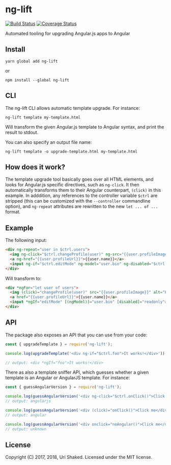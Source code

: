 # ng-lift

[![Build Status](https://travis-ci.org/urish/ng-lift.png?branch=master)](https://travis-ci.org/urish/ng-lift)
[![Coverage Status](https://coveralls.io/repos/github/urish/ng-lift/badge.svg?branch=master)](https://coveralls.io/github/urish/ng-lift?branch=master)

Automated tooling for upgrading Angular.js apps to Angular

## Install

    yarn global add ng-lift

or

    npm install --global ng-lift

## CLI

The ng-lift CLI allows automatic template upgrade. For instance:

    ng-lift template my-template.html

Will transform the given Angular.js template to Angular syntax, and print the result to stdout.

You can also specify an output file name:

    ng-lift template -o upgrade-template.html my-template.html

## How does it work?

The template upgrade tool basically goes over all HTML elements, and looks for Angular.js specific directives, such as `ng-click`. It then automatically transforms them to their Angular counterpart, `(click)` in this example. In adddition, any references to the controller variable `$ctrl` are stripped (this can be customized with the `--controller` commandline option), and `ng-repeat` attributes are rewritten to the new `let ... of ...` format.

## Example

The following input:

```html
<div ng-repeat="user in $ctrl.users">
  <img ng-click="$ctrl.changeProfile(user)" ng-src="{{user.profileImage}}" alt="Profile Image">
  <a ng-href="{{user.profileUrl}}">{{user.name}}</a>
  <input ng-if="$ctrl.editMode" ng-model="user.bio" ng-disabled="$ctrl.readonly">
</div>
```

Will transform to:

```html
<div *ngFor="let user of users">
  <img (click)="changeProfile(user)" src="{{user.profileImage}}" alt="Profile Image">
  <a href="{{user.profileUrl}}">{{user.name}}</a>
  <input *ngIf="editMode" [(ngModel)]="user.bio" [disabled]="readonly">
</div>
```

## API

The package also exposes an API that you can use from your code:

```javascript
const { upgradeTemplate } = require('ng-lift');

console.log(upgradeTemplate('<div ng-if="$ctrl.foo">It works!</div>'));

// output: <div *ngIf="foo">It works!</div>
```

There as also a template sniffer API, which guesses whether a given template
is an Angular or AngularJS template. For instance:

```javascript
const { guessAngularVersion } = require('ng-lift');

console.log(guessAngularVersion('<div ng-click="$ctrl.onClick()">Click me</div>'));
// output: angularjs

console.log(guessAngularVersion('<div (click)="onClick()">Click me</div>'));
// output: angular

console.log(guessAngularVersion('<div onclick="noAngular()">Click me</div>'));
// output: unknown
```

## License

Copyright (C) 2017, 2018, Uri Shaked. Licensed under the MIT license.
